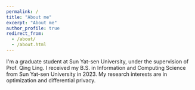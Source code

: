 ```yaml
---
permalink: /
title: "About me"
excerpt: "About me"
author_profile: true
redirect_from: 
  - /about/
  - /about.html
---
```


I'm a graduate student at Sun Yat-sen University, under the supervision of Prof. Qing Ling. I received my B.S. in Information and Computing Science from Sun Yat-sen University in 2023. My research interests are in optimization and differential privacy.

